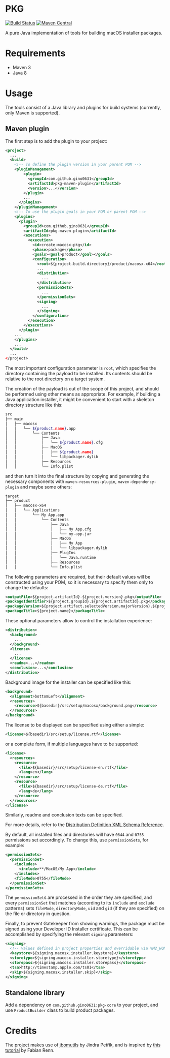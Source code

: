 # PKG
[![Build Status](https://travis-ci.org/gino0631/pkg.svg?branch=master)](https://travis-ci.org/gino0631/pkg)
[![Maven Central](https://maven-badges.herokuapp.com/maven-central/com.github.gino0631/pkg-maven-plugin/badge.svg)](https://maven-badges.herokuapp.com/maven-central/com.github.gino0631/pkg-maven-plugin)

A pure Java implementation of tools for building macOS installer packages.

# Requirements
* Maven 3
* Java 8

# Usage
The tools consist of a Java library and plugins for build systems (currently, only Maven is supported).

## Maven plugin
The first step is to add the plugin to your project:
```xml
<project>
  ...
  <build>
    <!-- To define the plugin version in your parent POM -->
    <pluginManagement>
        <plugin>
          <groupId>com.github.gino0631</groupId>
          <artifactId>pkg-maven-plugin</artifactId>
          <version>...</version>
        </plugin>
        ...
      </plugins>
    </pluginManagement>
    <!-- To use the plugin goals in your POM or parent POM -->
    <plugins>
      <plugin>
        <groupId>com.github.gino0631</groupId>
        <artifactId>pkg-maven-plugin</artifactId>
        <executions>
          <execution>
            <id>create-macosx-pkg</id>
            <phase>package</phase>
            <goals><goal>product</goal></goals>
            <configuration>
              <root>${project.build.directory}/product/macosx-x64</root>
              ...
              <distribution>
                ...
              </distribution>
              <permissionSets>
                ...
              </permissionSets>
              <signing>
                ...
              </signing>
            </configuration>
          </execution>
        </executions>
      </plugin>
    ...
    </plugins>
    ...
  </build>
  ...
</project>
```

The most important configuration parameter is `root`, which specifies the directory containing the payload to be installed. Its contents should be relative to the root directory on a target system.

The creation of the payload is out of the scope of this project, and should be performed using other means as appropriate. For example, if building a Java application installer, it might be convenient to start with a skeleton directory structure like this:
```sh
src
├── main
│   ├── macosx
│   │   └── ${product.name}.app
│   │       └── Contents
│   │           ├── Java
│   │           │   └── ${product.name}.cfg
│   │           ├── MacOS
│   │           │   ├── ${product.name}
│   │           │   └── libpackager.dylib
│   │           ├── Resources
│   │           └── Info.plist
```
and then turn it into the final structure by copying and generating the necessary components with `maven-resources-plugin`, `maven-dependency-plugin` and maybe some others:
```sh
target
├── product
│   ├── macosx-x64
│   │   └── Applications
│   │       └── My App.app
│   │           └── Contents
│   │               ├── Java
│   │               │   ├── My App.cfg
│   │               │   └── my-app.jar
│   │               ├── MacOS
│   │               │   ├── My App
│   │               │   └── libpackager.dylib
│   │               ├── PlugIns
│   │               │   └── Java.runtime
│   │               ├── Resources
│   │               └── Info.plist
```

The following parameters are required, but their default values will be constructed using your POM, so it is necessary to specify them only to change the defaults:
```xml
<outputFile>${project.artifactId}-${project.version}.pkg</outputFile>
<packageIdentifier>${project.groupId}.${project.artifactId}.pkg</packageIdentifier>
<packageVersion>${project.artifact.selectedVersion.majorVersion}.${project.artifact.selectedVersion.minorVersion}</packageVersion>
<packageTitle>${project.name}</packageTitle>
```

These optional parameters allow to control the installation experience:
```xml
<distribution>
  <background>
    ...
  </background>
  <license>
    ...
  </license>
  <readme>...</readme>
  <conclusion>...</conclusion>
</distribution>
```

Background image for the installer can be specified like this:
```xml
<background>
  <alignment>bottomLeft</alignment>
  <resources>
    <resource>${basedir}/src/setup/macosx/background.png</resource>
  </resources>
</background>
```

The license to be displayed can be specified using either a simple:
```xml
<license>${basedir}/src/setup/license.rtf</license>
```
or a complete form, if multiple languages have to be supported:
```xml
<license>
  <resources>
    <resource>
      <file>${basedir}/src/setup/license-en.rtf</file>
      <lang>en</lang>
    </resource>
    <resource>
      <file>${basedir}/src/setup/license-de.rtf</file>
      <lang>de</lang>
    </resource>
  </resources>
</license>
```

Similarly, readme and conclusion texts can be specified.

For more details, refer to the [Distribution Definition XML Schema Reference](https://developer.apple.com/library/content/documentation/DeveloperTools/Reference/DistributionDefinitionRef/Chapters/Introduction.html).

By default, all installed files and directories will have `0644` and `0755` permissions set accordingly. To change this, use `permissionSets`, for example:
```xml
<permissionSets>
  <permissionSet>
    <includes>
      <include>**/MacOS/My App</include>
    </includes>
    <fileMode>0755</fileMode>
  </permissionSet>
</permissionSets>
```
The `permissionSet`s are processed in the order they are specified, and every `permissionSet` that matches (according to its `include` and `exclude` patterns) sets `fileMode`, `directoryMode`, `uid` and `gid` (if they are specified) on the file or directory in question.

Finally, to prevent Gatekeeper from showing warnings, the package must be signed using your Developer ID Installer certificate. This can be accomplished by specifying the relevant `signing` parameters:
```xml
<signing>
  <!-- Values defined in project properties and overridable via %M2_HOME%/settings.xml -->
  <keystore>${signing.macosx.installer.keystore}</keystore>
  <storetype>${signing.macosx.installer.storetype}</storetype>
  <storepass>${signing.macosx.installer.storepass}</storepass>
  <tsa>http://timestamp.apple.com/ts01</tsa>
  <skip>${signing.macosx.installer.skip}</skip>
</signing>
```

## Standalone library
Add a dependency on `com.github.gino0631:pkg-core` to your project, and use `ProductBuilder` class to build product packages.

# Credits
The project makes use of [jbomutils](https://github.com/jindrapetrik/jbomutils) by Jindra Petřík, and is inspired by [this tutorial](http://bomutils.dyndns.org/tutorial.html) by Fabian Renn.
